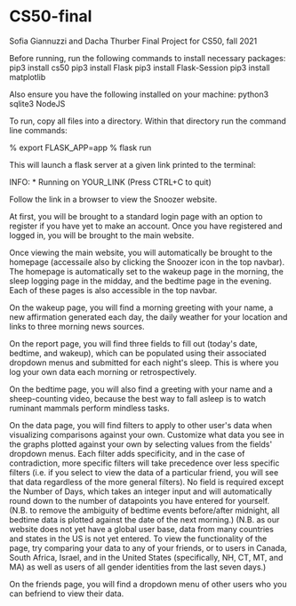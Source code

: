 # CS50-final
Sofia Giannuzzi and Dacha Thurber Final Project for CS50, fall 2021

Before running, run the following commands to install necessary packages:
  pip3 install cs50
  pip3 install Flask
  pip3 install Flask-Session
  pip3 install matplotlib
 
Also ensure you have the following installed on your machine:
  python3
  sqlite3
  NodeJS

To run, copy all files into a directory.  Within that directory run the command line commands:

% export FLASK_APP=app
% flask run

This will launch a flask server at a given link printed to the terminal:

INFO:  * Running on YOUR_LINK (Press CTRL+C to quit)

Follow the link in a browser to view the Snoozer website.


At first, you will be brought to a standard login page with an option to register if you have yet to make an account.  Once you have registered and logged in, you will be brought to the main website.

Once viewing the main website, you will automatically be brought to the homepage (accessaile also by clicking the Snoozer icon in the top navbar).  The homepage is automatically set to the wakeup page in the morning, the sleep logging page in the midday, and the bedtime page in the evening.  Each of these pages is also accessible in the top navbar.

On the wakeup page, you will find a morning greeting with your name, a new affirmation generated each day, the daily weather for your location and links to three morning news sources.

On the report page, you will find three fields to fill out (today's date, bedtime, and wakeup), which can be populated using their associated dropdown menus and submitted for each night's sleep.  This is where you log your own data each morning or retrospectively.

On the bedtime page, you will also find a greeting with your name and a sheep-counting video, because the best way to fall asleep is to watch ruminant mammals perform mindless tasks.

On the data page, you will find filters to apply to other user's data when visualizing comparisons against your own.  Customize what data you see in the graphs plotted against your own by selecting values from the fields' dropdown menus.  Each filter adds specificity, and in the case of contradiction, more specific filters will take precedence over less specific filters (i.e. if you select to view the data of a particular friend, you will see that data regardless of the more general filters).  No field is required except the Number of Days, which takes an integer input and will automatically round down to the number of datapoints you have entered for yourself. (N.B. to remove the ambiguity of bedtime events before/after midnight, all bedtime data is plotted against the date of the next morning.) (N.B. as our website does not yet have a global user base, data from many countries and states in the US is not yet entered.  To view the functionality of the page, try comparing your data to any of your friends, or to users in Canada, South Africa, Israel, and in the United States (specifically, NH, CT, MT, and MA) as well as users of all gender identities from the last seven days.)

On the friends page, you will find a dropdown menu of other users who you can befriend to view their data.